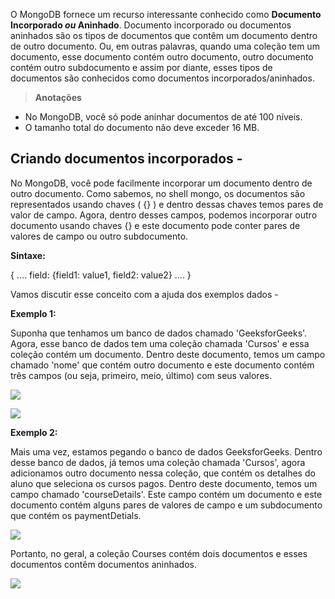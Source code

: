 O MongoDB fornece um recurso interessante conhecido como **Documento Incorporado _ou_ Aninhado**. Documento incorporado ou documentos aninhados são os tipos de documentos que contêm um documento dentro de outro documento. Ou, em outras palavras, quando uma coleção tem um documento, esse documento contém outro documento, outro documento contém outro subdocumento e assim por diante, esses tipos de documentos são conhecidos como documentos incorporados/aninhados.

> **Anotações**

- No MongoDB, você só pode aninhar documentos de até 100 níveis.
- O tamanho total do documento não deve exceder 16 MB.

## Criando documentos incorporados -

No MongoDB, você pode facilmente incorporar um documento dentro de outro documento. Como sabemos, no shell mongo, os documentos são representados usando chaves ( {} ) e dentro dessas chaves temos pares de valor de campo. Agora, dentro desses campos, podemos incorporar outro documento usando chaves {} e este documento pode conter pares de valores de campo ou outro subdocumento.

**Sintaxe:**

{
....
field: {field1: value1, field2: value2}
....
}

Vamos discutir esse conceito com a ajuda dos exemplos dados -

**Exemplo 1:**

Suponha que tenhamos um banco de dados chamado 'GeeksforGeeks'. Agora, esse banco de dados tem uma coleção chamada 'Cursos' e essa coleção contém um documento. Dentro deste documento, temos um campo chamado 'nome' que contém outro documento e este documento contém três campos (ou seja, primeiro, meio, último) com seus valores.

![](https://media.geeksforgeeks.org/wp-content/uploads/20200203175502/embedded-example.jpg)

![](https://media.geeksforgeeks.org/wp-content/uploads/20200203173926/example-nested-document.jpg)

**Exemplo 2:**

Mais uma vez, estamos pegando o banco de dados GeeksforGeeks. Dentro desse banco de dados, já temos uma coleção chamada 'Cursos', agora adicionamos outro documento nessa coleção, que contém os detalhes do aluno que seleciona os cursos pagos. Dentro deste documento, temos um campo chamado 'courseDetails'. Este campo contém um documento e este documento contém alguns pares de valores de campo e um subdocumento que contém os paymentDetials.

![](https://media.geeksforgeeks.org/wp-content/uploads/20200203181234/example2-embedded-document.jpg)

Portanto, no geral, a coleção Courses contém dois documentos e esses documentos contêm documentos aninhados.

![](https://media.geeksforgeeks.org/wp-content/uploads/20200203182307/embedded-example1.jpg)